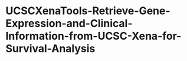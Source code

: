# UCSCXenaTools-Retrieve-Gene-Expression-and-Clinical-Information-from-UCSC-Xena-for-Survival-Analysis